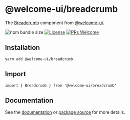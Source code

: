 # @welcome-ui/breadcrumb

The [Breadcrumb](https://welcome-ui.com/components/avatar) component from [@welcome-ui](https://welcome-ui.com).

![npm bundle size](https://img.shields.io/bundlephobia/minzip/@welcome-ui/breadcrumb) [![License](https://img.shields.io/npm/l/welcome-ui.svg)](https://github.com/WTTJ/welcome-ui/tree/main/LICENSE) [![PRs Welcome](https://img.shields.io/badge/PRs-welcome-mediumspringgreen.svg)](ttps://github.com/WTTJ/welcome-ui/tree/main/CONTRIBUTING.mdx)

## Installation

    yarn add @welcome-ui/breadcrumb

## Import

    import { Breadcrumb } from '@welcome-ui/breadcrumb'

## Documentation

See the [documentation](https://welcome-ui.com/components/breadcrumb) or [package source](https://github.com/WTTJ/welcome-ui/tree/main/packages/Breadcrumb) for more details.
